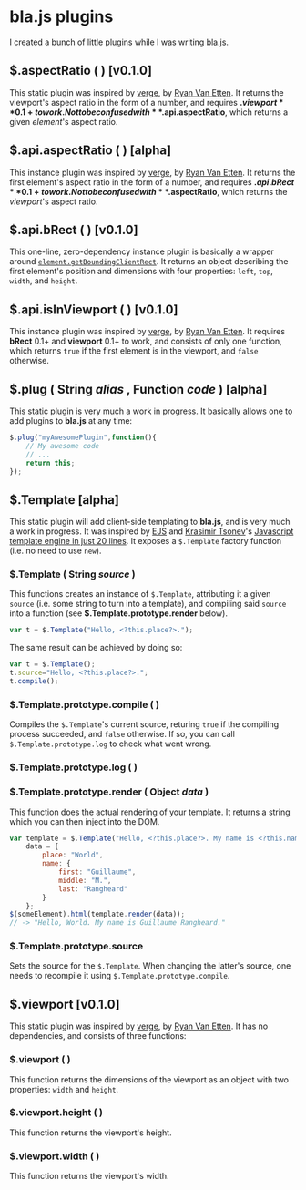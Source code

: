 # bla.js plugins
I created a bunch of little plugins while I was writing [bla.js](https://github.com/guillaumerangheard/blajs).

## $.aspectRatio ( ) [v0.1.0]
This static plugin was inspired by [verge](https://github.com/ryanve/verge), by [Ryan Van Etten](https://github.com/ryanve). It returns the viewport's aspect ratio in the form of a number, and requires **$.viewport** 0.1+ to work. Not to be confused with **$.api.aspectRatio**, which returns a given _element_'s aspect ratio.

## $.api.aspectRatio ( ) [alpha]
This instance plugin was inspired by [verge](https://github.com/ryanve/verge), by [Ryan Van Etten](https://github.com/ryanve). It returns the first element's aspect ratio in the form of a number, and requires **$.api.bRect** 0.1+ to work. Not to be confused with **$.aspectRatio**, which returns the _viewport_'s aspect ratio.

## $.api.bRect ( ) [v0.1.0]
This one-line, zero-dependency instance plugin is basically a wrapper around [`element.getBoundingClientRect`](https://developer.mozilla.org/fr/docs/Web/API/Element/getBoundingClientRect). It returns an object describing the first element's position and dimensions with four properties: `left`, `top`, `width`, and `height`.

## $.api.isInViewport ( ) [v0.1.0]
This instance plugin was inspired by [verge](https://github.com/ryanve/verge), by [Ryan Van Etten](https://github.com/ryanve). It requires **bRect** 0.1+ and **viewport** 0.1+ to work, and consists of only one function, which returns `true` if the first element is in the viewport, and `false` otherwise.

## $.plug ( String _alias_ , Function _code_ ) [alpha]
This static plugin is very much a work in progress. It basically allows one to add plugins to **bla.js** at any time:
```javascript
$.plug("myAwesomePlugin",function(){
	// My awesome code
	// ...
	return this;
});
```

## $.Template [alpha]
This static plugin will add client-side templating to **bla.js**, and is very much a work in progress. It was inspired by [EJS](https://ejs.co/) and [Krasimir Tsonev](https://krasimirtsonev.com/)'s [Javascript template engine in just 20 lines](https://krasimirtsonev.com/blog/article/Javascript-template-engine-in-just-20-line). It exposes a `$.Template` factory function (i.e. no need to use `new`).

### $.Template ( String _source_ )
This functions creates an instance of `$.Template`, attributing it a given `source` (i.e. some string to turn into a template), and compiling said `source` into a function (see **$.Template.prototype.render** below).
```javascript
var t = $.Template("Hello, <?this.place?>.");
```
The same result can be achieved by doing so:
```javascript
var t = $.Template();
t.source="Hello, <?this.place?>.";
t.compile();
```

### $.Template.prototype.compile ( )
Compiles the `$.Template`'s current source, returing `true` if the compiling process succeeded, and `false` otherwise. If so, you can call `$.Template.prototype.log` to check what went wrong.

### $.Template.prototype.log ( )

### $.Template.prototype.render ( Object _data_ )
This function does the actual rendering of your template. It returns a string which you can then inject into the DOM.
```javascript
var template = $.Template("Hello, <?this.place?>. My name is <?this.name.first?> <?this.name.last?>."),
	data = {
		place: "World",
		name: {
			first: "Guillaume",
			middle: "M.",
			last: "Rangheard"
		}
	};
$(someElement).html(template.render(data));
// -> "Hello, World. My name is Guillaume Rangheard."
```

### $.Template.prototype.source
Sets the source for the `$.Template`. When changing the latter's source, one needs to recompile it using `$.Template.prototype.compile`.

## $.viewport [v0.1.0]
This static plugin was inspired by [verge](https://github.com/ryanve/verge), by [Ryan Van Etten](https://github.com/ryanve). It has no dependencies, and consists of three functions:

### $.viewport ( )
This function returns the dimensions of the viewport as an object with two properties: `width` and `height`.

### $.viewport.height ( )
This function returns the viewport's height.

### $.viewport.width ( )
This function returns the viewport's width.

